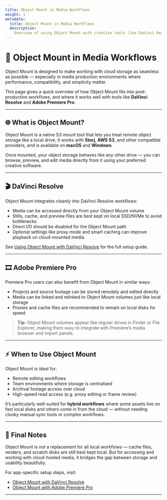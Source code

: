 ```yaml
---
title: Object Mount in Media Workflows
weight: 1
metadata:
  title: Object Mount in Media Workflows
  description:
    Overview of using Object Mount with creative tools like DaVinci Resolve and Adobe Premiere Pro
---
```


# 🎥 Object Mount in Media Workflows

Object Mount is designed to make working with cloud storage as seamless as possible — especially in media production environments where performance, compatibility, and simplicity matter.

This page gives a quick overview of how Object Mount fits into post-production workflows, and where it works well with tools like **DaVinci Resolve** and **Adobe Premiere Pro**.

---

## 🌐 What is Object Mount?

Object Mount is a native S3 mount tool that lets you treat remote object storage like a local drive. It works with **Storj**, **AWS S3**, and other compatible providers, and is available on **macOS** and **Windows**.

Once mounted, your object storage behaves like any other drive — you can browse, preview, and edit media directly from it using your preferred creative software.

---

## 🎬 DaVinci Resolve

Object Mount integrates cleanly into DaVinci Resolve workflows:

- Media can be accessed directly from your Object Mount volume  
- Stills, cache, and preview files are best kept on local SSD/NVMe to avoid bottlenecks  
- Direct I/O should be disabled for the Object Mount path  
- Optional settings like proxy mode and smart caching can improve playback on cloud-mounted media

See [Using Object Mount with DaVinci Resolve](./davinci-resolve/main.md) for the full setup guide.

---

## 🎞️ Adobe Premiere Pro

Premiere Pro users can also benefit from Object Mount in similar ways:

- Projects and source footage can be stored remotely and edited directly  
- Media can be linked and relinked to Object Mount volumes just like local storage  
- Proxies and cache files are recommended to remain on local disks for speed  

> **Tip:** Object Mount volumes appear like regular drives in Finder or File Explorer, making them easy to integrate with Premiere’s media browser and import panels.

---

## ⚡ When to Use Object Mount

Object Mount is ideal for:

- Remote editing workflows  
- Team environments where storage is centralised  
- Archival footage access over cloud  
- High-speed read access (e.g. proxy editing or frame review)

It’s particularly well-suited for **hybrid workflows** where some assets live on fast local disks and others come in from the cloud — without needing clunky manual sync tools or complex workflows.

---

## 🧠 Final Notes

Object Mount is not a replacement for all local workflows — cache files, renders, and scratch disks are still best kept local. But for accessing and working with cloud-hosted media, it bridges the gap between storage and usability beautifully.

For app-specific setup steps, visit:

- [Object Mount with DaVinci Resolve](./davinci-resolve/main.md)  
- [Object Mount with Adobe Premiere Pro](./premiere-pro/main.md)

---
